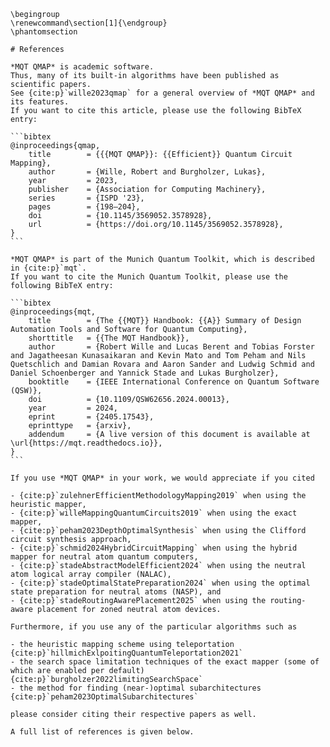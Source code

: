 ```{raw} latex
\begingroup
\renewcommand\section[1]{\endgroup}
\phantomsection
```

````{only} html
# References

*MQT QMAP* is academic software.
Thus, many of its built-in algorithms have been published as scientific papers.
See {cite:p}`wille2023qmap` for a general overview of *MQT QMAP* and its features.
If you want to cite this article, please use the following BibTeX entry:

```bibtex
@inproceedings{qmap,
    title        = {{{MQT QMAP}}: {{Efficient}} Quantum Circuit Mapping},
    author       = {Wille, Robert and Burgholzer, Lukas},
    year         = 2023,
    publisher    = {Association for Computing Machinery},
    series       = {ISPD '23},
    pages        = {198–204},
    doi          = {10.1145/3569052.3578928},
    url          = {https://doi.org/10.1145/3569052.3578928},
}
```

*MQT QMAP* is part of the Munich Quantum Toolkit, which is described in {cite:p}`mqt`.
If you want to cite the Munich Quantum Toolkit, please use the following BibTeX entry:

```bibtex
@inproceedings{mqt,
    title        = {The {{MQT}} Handbook: {{A}} Summary of Design Automation Tools and Software for Quantum Computing},
    shorttitle   = {{The MQT Handbook}},
    author       = {Robert Wille and Lucas Berent and Tobias Forster and Jagatheesan Kunasaikaran and Kevin Mato and Tom Peham and Nils Quetschlich and Damian Rovara and Aaron Sander and Ludwig Schmid and Daniel Schoenberger and Yannick Stade and Lukas Burgholzer},
    booktitle    = {IEEE International Conference on Quantum Software (QSW)},
    doi          = {10.1109/QSW62656.2024.00013},
    year         = 2024,
    eprint       = {2405.17543},
    eprinttype   = {arxiv},
    addendum     = {A live version of this document is available at \url{https://mqt.readthedocs.io}},
}
```

If you use *MQT QMAP* in your work, we would appreciate if you cited

- {cite:p}`zulehnerEfficientMethodologyMapping2019` when using the heuristic mapper,
- {cite:p}`willeMappingQuantumCircuits2019` when using the exact mapper,
- {cite:p}`peham2023DepthOptimalSynthesis` when using the Clifford circuit synthesis approach,
- {cite:p}`schmid2024HybridCircuitMapping` when using the hybrid mapper for neutral atom quantum computers,
- {cite:p}`stadeAbstractModelEfficient2024` when using the neutral atom logical array compiler (NALAC),
- {cite:p}`stadeOptimalStatePreparation2024` when using the optimal state preparation for neutral atoms (NASP), and
- {cite:p}`stadeRoutingAwarePlacement2025` when using the routing-aware placement for zoned neutral atom devices.

Furthermore, if you use any of the particular algorithms such as

- the heuristic mapping scheme using teleportation {cite:p}`hillmichExlpoitingQuantumTeleportation2021`
- the search space limitation techniques of the exact mapper (some of which are enabled per default) {cite:p}`burgholzer2022limitingSearchSpace`
- the method for finding (near-)optimal subarchitectures {cite:p}`peham2023OptimalSubarchitectures`

please consider citing their respective papers as well.

A full list of references is given below.
````

```{bibliography}

```
